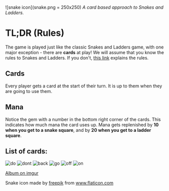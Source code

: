 ![snake icon](snake.png = 250x250)
*A card based approach to Snakes and Ladders.*

# TL;DR (Rules)
The game is played just like the classic Snakes and Ladders game, with one major exception - there are **cards** at play!
We will assume that you know the rules to Snakes and Ladders. If you don't, [this link](https://www.wikihow.com/Play-Snakes-and-Ladders) explains the rules.

## Cards
Every player gets a card at the start of their turn. It is up to them when they are going to use them.
## Mana
Notice the gem with a number in the bottom right corner of the cards. This indicates how much mana the card uses up. Mana gets replenished by **10 when you get to a snake square**, and by **20 when you get to a ladder square**.

## List of cards:
![do](anaDo.png)
![dont](anaDont.png)
![back](snekBack.png)
![go](snekGo.png)
![off](sneksOffPlane.png)
![on](sneksOnPlane.png)

[Album on imgur](https://imgur.com/a/soH089S)

Snake icon made by [freepik](https://www.flaticon.com/authors/freepik) from www.flaticon.com 
